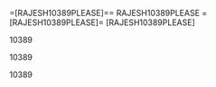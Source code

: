 =[RAJESH10389PLEASE]==
RAJESH10389PLEASE
=[RAJESH10389PLEASE]=
[RAJESH10389PLEASE]

10389

10389

10389
